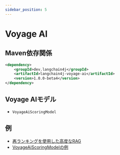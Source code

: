 ```yaml
---
sidebar_position: 5
---
```


# Voyage AI

## Maven依存関係

```xml
<dependency>
    <groupId>dev.langchain4j</groupId>
    <artifactId>langchain4j-voyage-ai</artifactId>
    <version>1.0.0-beta4</version>
</dependency>
```


## Voyage AIモデル

- `VoyageAiScoringModel`


## 例
- [再ランキングを使用した高度なRAG](https://github.com/langchain4j/langchain4j-examples/blob/main/rag-examples/src/main/java/_3_advanced/_03_Advanced_RAG_with_ReRanking_Example.java)
- [VoyageAiScoringModelの例](https://github.com/langchain4j/langchain4j-examples/blob/main/voyage-ai-examples/src/main/java/VoyageAiScoringModelExample.java)
